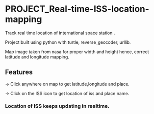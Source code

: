 # PROJECT_Real-time-ISS-location-mapping

Track real time location of international space station .

Project built using python with turtle, reverse_geocoder, urllib.

Map image taken from nasa for proper width and height hence, correct latitude and longitude mapping.

## Features
-> Click anywhere on map to get latitude,longitude and place.

-> Click on the ISS icon to get location of iss and place name.

### Location of ISS keeps updating in realtime.
